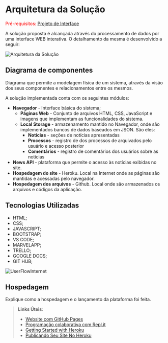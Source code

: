 # Arquitetura da Solução

<span style="color:red">Pré-requisitos: <a href="3-Projeto de Interface.md"> Projeto de Interface</a></span>

A solução proposta é alcançada através do processamento de dados por uma interface WEB interativa. O detalhamento da mesma é desenvolvido a seguir:

![Arquitetura da Solução](https://user-images.githubusercontent.com/114961595/196012704-ac8ea017-4d55-483a-81bd-2c5a71580643.jpg)


## Diagrama de componentes

Diagrama que permite a modelagem física de um sistema, através da visão dos seus componentes e relacionamentos entre os mesmos.


A solução implementada conta com os seguintes módulos:
- **Navegador** - Interface básica do sistema;  
  - **Páginas Web** - Conjunto de arquivos HTML, CSS, JavaScript e imagens que implementam as funcionalidades do sistema.
   - **Local Storage** - armazenamento mantido no Navegador, onde são implementados bancos de dados baseados em JSON. São eles: 
     - **Notícias** - seções de notícias apresentadas 
     - **Processos** - registro de dos processos de arquivados pelo usuário e acesso posterior
     - **Comentários** - registro de comentários dos usuários sobre as notícias
 - **News API** - plataforma que permite o acesso às notícias exibidas no site.
 - **Hospedagem do site** - Heroku. Local na Internet onde as páginas são mantidas e acessadas pelo navegador. 
 - **Hospedagem dos arquivos** - Github. Local onde são armazenados os arquivos e códigos da aplicação.


## Tecnologias Utilizadas

- HTML;
- CSS;
- JAVASCRIPT;
- BOOTSTRAP;
- VS CODE;
- MARVELAPP;
- TRELLO;
- GOOGLE DOCS;
- GIT HUB;

![UserFlowInternet](https://user-images.githubusercontent.com/114961595/196013058-d963a4c8-275e-46d0-a9ac-59a6d3501338.jpg)


## Hospedagem

Explique como a hospedagem e o lançamento da plataforma foi feita.

> **Links Úteis**:
>
> - [Website com GitHub Pages](https://pages.github.com/)
> - [Programação colaborativa com Repl.it](https://repl.it/)
> - [Getting Started with Heroku](https://devcenter.heroku.com/start)
> - [Publicando Seu Site No Heroku](http://pythonclub.com.br/publicando-seu-hello-world-no-heroku.html)
